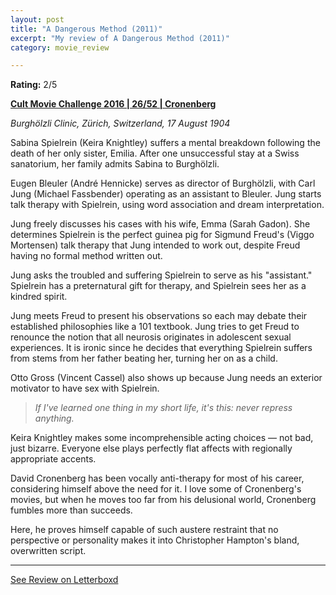 ```yaml
---
layout: post
title: "A Dangerous Method (2011)"
excerpt: "My review of A Dangerous Method (2011)"
category: movie_review

---
```


**Rating:** 2/5

<b><a href="https://boxd.it/q7ygw/detail">Cult Movie Challenge 2016 | 26/52 | Cronenberg</a></b>

<i>Burghölzli Clinic, Zürich, Switzerland, 17 August 1904</i>

Sabina Spielrein (Keira Knightley) suffers a mental breakdown following the death of her only sister, Emilia. After one unsuccessful stay at a Swiss sanatorium, her family admits Sabina to Burghölzli.

Eugen Bleuler (André Hennicke) serves as director of Burghölzli, with Carl Jung (Michael Fassbender) operating as an assistant to Bleuler. Jung starts talk therapy with Spielrein, using word association and dream interpretation.

Jung freely discusses his cases with his wife, Emma (Sarah Gadon). She determines Spielrein is the perfect guinea pig for Sigmund Freud's (Viggo Mortensen) talk therapy that Jung intended to work out, despite Freud having no formal method written out.

Jung asks the troubled and suffering Spielrein to serve as his "assistant." Spielrein has a preternatural gift for therapy, and Spielrein sees her as a kindred spirit.

Jung meets Freud to present his observations so each may debate their established philosophies like a 101 textbook. Jung tries to get Freud to renounce the notion that all neurosis originates in adolescent sexual experiences. It is ironic since he decides that everything Spielrein suffers from stems from her father beating her, turning her on as a child.

Otto Gross (Vincent Cassel) also shows up because Jung needs an exterior motivator to have sex with Spielrein.

<blockquote><i>If I've learned one thing in my short life, it's this: never repress anything.</i></blockquote>

Keira Knightley makes some incomprehensible acting choices — not bad, just bizarre. Everyone else plays perfectly flat affects with regionally appropriate accents.

David Cronenberg has been vocally anti-therapy for most of his career, considering himself above the need for it. I love some of Cronenberg's movies, but when he moves too far from his delusional world, Cronenberg fumbles more than succeeds.

Here, he proves himself capable of such austere restraint that no perspective or personality makes it into Christopher Hampton's bland, overwritten script.

<hr>

[See Review on Letterboxd](https://boxd.it/5SCBdX)
